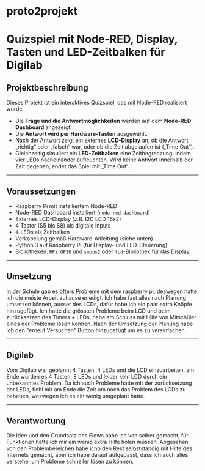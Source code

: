 # proto2projekt
# Quizspiel mit Node-RED, Display, Tasten und LED-Zeitbalken für Digilab

## Projektbeschreibung

Dieses Projekt ist ein interaktives Quizspiel, das mit Node-RED realisiert wurde.  
- Die **Frage und die Antwortmöglichkeiten** werden auf dem **Node-RED Dashboard** angezeigt.  
- Die **Antwort wird per Hardware-Tasten** ausgewählt.  
- Nach der Antwort zeigt ein externes **LCD-Display** an, ob die Antwort „richtig“ oder „falsch“ war, oder ob die Zeit abgelaufen ist („Time Out“).  
- Gleichzeitig simuliert ein **LED-Zeitbalken** eine Zeitbegrenzung, indem vier LEDs nacheinander aufleuchten. Wird keine Antwort innerhalb der Zeit gegeben, endet das Spiel mit „Time Out“.

---

## Voraussetzungen

- Raspberry Pi mit installiertem Node-RED  
- Node-RED Dashboard installiert (`node-red-dashboard`)  
- Externes LCD-Display (z.B. I2C LCD 16x2)  
- 4 Taster (S5 bis S8) als digitale Inputs  
- 4 LEDs als Zeitbalken  
- Verkabelung gemäß Hardware-Anleitung (siehe unten)  
- Python 3 auf Raspberry Pi (für Display- und LED-Steuerung)  
- Bibliotheken: `RPi.GPIO` und `smbus2` oder `lcd`-Bibliothek für das Display
  
---

## Umsetzung

In der Schule gab es öfters Probleme mit dem raspberry pi, deswegen hatte ich die meiste Arbeit zuhause erledigt.
Ich habe fast alles nach Planung umsetzen können, ausser des LCDs, dafür habe ich ein paar extra Knöpfe hinzugefügt.
Ich hatte die grössten Probleme beim LCD und beim zurücksetzen des Timers + LEDs, habe am Schluss mit Hilfe von Mitschüler eines der Probleme lösen können.
Nach der Umsetzung der Planung habe ich den "erneut Versuchen" Button hinzugefügt um es zu vereinfachen.

---

## Digilab

Vom Digilab war geplannt 4 Tasten, 4 LEDs und die LCD einzuarbeiten, am Ende wurden es 4 Tasten, 8 LEDs und leider kein LCD durch ein unbekanntes Problem.
Da ich auch Probleme hatte mit der zurücksetzung der LEDs, fiehl mir am Ende die Zeit um noch das Problem des LCDs zu beheben, weswegen ich es ein wenig umgeplant hatte.

---

## Verantwortung

Die Idee und den Grundsatz des Flows habe ich von selber gemacht, für Funktionen hatte ich mir ein wenig extra Hilfe holen müssen.
Abgesehen von den Problembereichen habe ichb den Rest selbstständig mit Hilfe des Internets gemacht, aber ich habe darauf aufgepasst, dass ich auch alles verstehe, um Probleme schneller lösen zu können.
